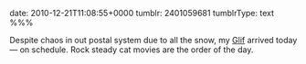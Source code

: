 date: 2010-12-21T11:08:55+0000
tumblr: 2401059681
tumblrType: text
%%%

Despite chaos in out postal system due to all the snow, my [Glif][g] arrived today — on schedule. Rock steady cat movies are the order of the day. 

[g]: http://www.theglif.com/
